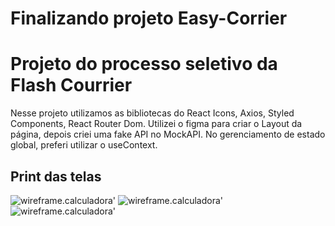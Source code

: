 # Finalizando projeto Easy-Corrier

# Projeto do processo seletivo  da Flash Courrier

Nesse projeto utilizamos as bibliotecas do React Icons, Axios, Styled Components, React Router Dom. Utilizei o figma para criar o Layout da página, depois criei uma fake API   no MockAPI. No gerenciamento de estado global, preferi utilizar o useContext. 

## Print das telas

![wireframe.calculadora](https://github.com/Giuzntt/Assets/blob/main/EasyCourrier/homepage.jpg)'
![wireframe.calculadora](https://github.com/Giuzntt/Assets/blob/main/EasyCourrier/search.jpg)'
![wireframe.calculadora](https://github.com/Giuzntt/Assets/blob/main/EasyCourrier/search2.jpg)'
